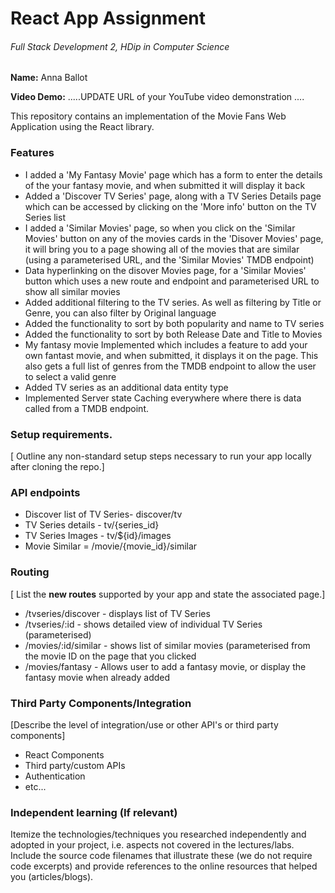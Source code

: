# React App Assignment

###### Full Stack Development 2, HDip in Computer Science

__Name:__ Anna Ballot

__Video Demo:__ .....UPDATE URL of your YouTube video demonstration ....

This repository contains an implementation of the Movie Fans Web Application using the React library. 

### Features

+ I added a 'My Fantasy Movie' page which has a form to enter the details of the your fantasy movie, and when submitted it will display it back
+ Added a 'Discover TV Series' page, along with a TV Series Details page which can be accessed by clicking on the 'More info' button on the TV Series list
+ I added a 'Similar Movies' page, so when you click on the 'Similar Movies' button on any of the movies cards in the 'Disover Movies' page, it will bring  you to a page showing all of the movies that are similar (using a parameterised URL, and the 'Similar Movies' TMDB endpoint) 
+ Data hyperlinking on the disover Movies page, for a 'Similar Movies' button which uses a new route and endpoint and parameterised URL to show all similar movies
+ Added additional filtering to the TV series. As well as filtering by Title or Genre, you can also filter by Original language
+ Added the functionality to sort by both popularity and name to TV series
+ Added the functionality to sort by both Release Date and Title to Movies
+ My fantasy movie Implemented which includes a feature to add your own fantast movie, and when submitted, it displays it on the page.  This also gets a full list of genres from the TMDB endpoint to allow the user to select a valid genre
+ Added TV series as an additional data entity type
+ Implemented Server state Caching everywhere where there is data called from a TMDB endpoint.



### Setup requirements.

[ Outline any non-standard setup steps necessary to run your app locally after cloning the repo.]

### API endpoints

+ Discover list of TV Series- discover/tv
+ TV Series details - tv/{series_id}
+ TV Series Images - tv/${id}/images
+ Movie Similar = /movie/{movie_id}/similar



### Routing

[ List the __new routes__ supported by your app and state the associated page.]

+ /tvseries/discover  - displays list of TV Series
+ /tvseries/:id - shows detailed view of individual TV Series (parameterised)
+ /movies/:id/similar - shows list of similar movies (parameterised from the movie ID on the page that you clicked
+ /movies/fantasy - Allows user to add a fantasy movie, or display the fantasy movie when already added


### Third Party Components/Integration

[Describe the level of  integration/use or other API's or third party components]

+ React Components
+ Third party/custom APIs
+ Authentication
+ etc...

### Independent learning (If relevant)

Itemize the technologies/techniques you researched independently and adopted in your project, 
i.e. aspects not covered in the lectures/labs. Include the source code filenames that illustrate these 
(we do not require code excerpts) and provide references to the online resources that helped you (articles/blogs).